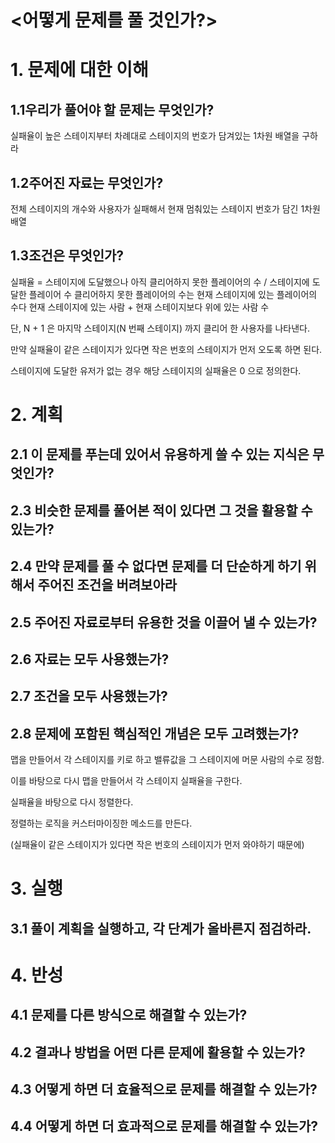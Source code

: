 # <어떻게 문제를 풀 것인가?>
# 1. 문제에 대한 이해
## 1.1우리가 풀어야 할 문제는 무엇인가?
실패율이 높은 스테이지부터 차례대로 스테이지의 번호가 담겨있는 1차원 배열을 구하라
## 1.2주어진 자료는 무엇인가?
전체 스테이지의 개수와 사용자가 실패해서 현재 멈춰있는 스테이지 번호가 담긴 1차원 배열
## 1.3조건은 무엇인가?
실패율 = 스테이지에 도달했으나 아직 클리어하지 못한 플레이어의 수 / 스테이지에 도달한 플레이어 수
클리어하지 못한 플레이어의 수는 현재 스테이지에 있는 플레이어의 수다
현재 스테이지에 있는 사람 + 현재 스테이지보다 위에 있는 사람 수

단, N + 1 은 마지막 스테이지(N 번째 스테이지) 까지 클리어 한 사용자를 나타낸다.  

만약 실패율이 같은 스테이지가 있다면 작은 번호의 스테이지가 먼저 오도록 하면 된다.  

스테이지에 도달한 유저가 없는 경우 해당 스테이지의 실패율은 0 으로 정의한다.  

# 2. 계획
## 2.1 이 문제를 푸는데 있어서 유용하게 쓸 수 있는 지식은 무엇인가?

## 2.3 비슷한 문제를 풀어본 적이 있다면 그 것을 활용할 수 있는가?
## 2.4 만약 문제를 풀 수 없다면 문제를 더 단순하게 하기 위해서 주어진 조건을 버려보아라
## 2.5 주어진 자료로부터 유용한 것을 이끌어 낼 수 있는가?
## 2.6 자료는 모두 사용했는가?
## 2.7 조건을 모두 사용했는가?
## 2.8 문제에 포함된 핵심적인 개념은 모두 고려했는가?

맵을 만들어서 각 스테이지를 키로 하고 밸류값을 그 스테이지에 머문 사람의 수로 정함.  

이를 바탕으로 다시 맵을 만들어서 각 스테이지 실패율을 구한다.  

실패율을 바탕으로 다시 정렬한다.  

정렬하는 로직을 커스터마이징한 메소드를 만든다.  

(실패율이 같은 스테이지가 있다면 작은 번호의 스테이지가 먼저 와야하기 때문에)  




# 3. 실행
## 3.1 풀이 계획을 실행하고, 각 단계가 올바른지 점검하라.
# 4. 반성
## 4.1 문제를 다른 방식으로 해결할 수 있는가?
## 4.2 결과나 방법을 어떤 다른 문제에 활용할 수 있는가?
## 4.3 어떻게 하면 더 효율적으로 문제를 해결할 수 있는가?
## 4.4 어떻게 하면 더 효과적으로 문제를 해결할 수 있는가?
